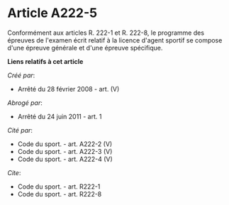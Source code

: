 # Article A222-5

Conformément aux articles R. 222-1 et R. 222-8, le programme des épreuves de l'examen écrit relatif à la licence d'agent
sportif se compose d'une épreuve générale et d'une épreuve spécifique.

**Liens relatifs à cet article**

_Créé par_:

  - Arrêté du 28 février 2008 - art. (V)

_Abrogé par_:

  - Arrêté du 24 juin 2011 - art. 1

_Cité par_:

  - Code du sport. - art. A222-2 (V)
  - Code du sport. - art. A222-3 (V)
  - Code du sport. - art. A222-4 (V)

_Cite_:

  - Code du sport. - art. R222-1
  - Code du sport. - art. R222-8
